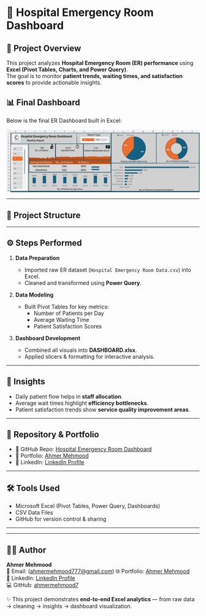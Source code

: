 # 🏥 Hospital Emergency Room Dashboard

## 📌 Project Overview
This project analyzes **Hospital Emergency Room (ER) performance** using **Excel (Pivot Tables, Charts, and Power Query)**.  
The goal is to monitor **patient trends, waiting times, and satisfaction scores** to provide actionable insights.

## 📊 Final Dashboard
Below is the final ER Dashboard built in Excel:  

![Final Dashboard](images/FINAL_DASHBOARD_HOSPITAL_ER.png)

---

## 📂 Project Structure

---

## ⚙️ Steps Performed
1. **Data Preparation**
   - Imported raw ER dataset (`Hospital Emergency Room Data.csv`) into Excel.  
   - Cleaned and transformed using **Power Query**.  

2. **Data Modeling**
   - Built Pivot Tables for key metrics:  
     - Number of Patients per Day  
     - Average Waiting Time  
     - Patient Satisfaction Scores  

3. **Dashboard Development**
   - Combined all visuals into **DASHBOARD.xlsx**.  
   - Applied slicers & formatting for interactive analysis.  

---

## 🚀 Insights
- Daily patient flow helps in **staff allocation**.  
- Average wait times highlight **efficiency bottlenecks**.  
- Patient satisfaction trends show **service quality improvement areas**.  

---

## 🔗 Repository & Portfolio
- 📂 GitHub Repo: [Hospital Emergency Room Dashboard](https://github.com/ahmermehmood7/Hospital_Emergency_Room_Dashboard)  
- 💼 Portfolio: [Ahmer Mehmood](https://datascienceportfol.io/ahmermehmoodzz7)  
- 🔗 LinkedIn: [LinkedIn Profile](https://www.linkedin.com/in/ahmermehmood7)  

---

## 🛠️ Tools Used
- Microsoft Excel (Pivot Tables, Power Query, Dashboards)  
- CSV Data Files  
- GitHub for version control & sharing  

---
---

## 👨‍💻 Author
**Ahmer Mehmood**  
📧 Email: (ahmermehmood777@gmail.com)
🌐 Portfolio: [Ahmer Mehmood](https://datascienceportfol.io/ahmermehmoodzz7)  
🔗 LinkedIn: [LinkedIn Profile](https://www.linkedin.com/in/ahmermehmood7)  
💻 GitHub: [ahmermehmood7](https://github.com/ahmermehmood7)  

✨ This project demonstrates **end-to-end Excel analytics** — from raw data → cleaning → insights → dashboard visualization.  
